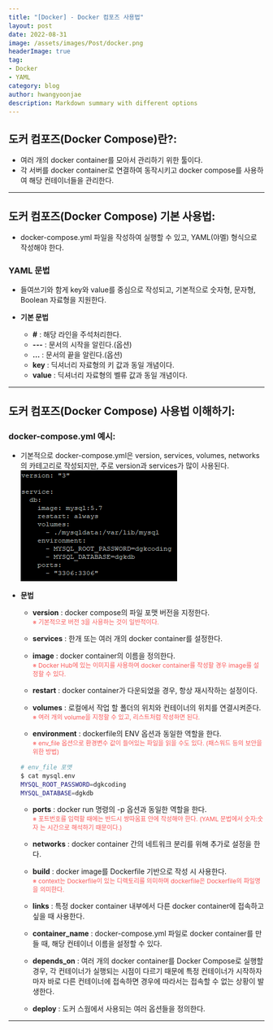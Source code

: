 ```yaml
---
title: "[Docker] - Docker 컴포즈 사용법"
layout: post
date: 2022-08-31
image: /assets/images/Post/docker.png
headerImage: true
tag:
- Docker
- YAML
category: blog
author: hwangyoonjae
description: Markdown summary with different options
---
```


## 도커 컴포즈(Docker Compose)란?:
- 여러 개의 docker container를 모아서 관리하기 위한 툴이다.
- 각 서버를 docker container로 연결하여 동작시키고 docker compose를 사용하여 해당 컨테이너들을 관리한다.

* * *

## 도커 컴포즈(Docker Compose) 기본 사용법:
- docker-compose.yml 파일을 작성하여 실행할 수 있고, YAML(야멜) 형식으로 작성해야 한다.

### YAML 문법
- 들여쓰기와 함게 key와 value를 중심으로 작성되고, 기본적으로 숫자형, 문자형, Boolean 자료형을 지원한다.

- **기본 문법**
    - **#** : 해당 라인을 주석처리한다.
    - **---** : 문서의 시작을 알린다.(옵션)
    - **...** : 문서의 끝을 알린다.(옵션)
    - **key** : 딕셔너리 자료형의 키 값과 동일 개념이다.
    - **value** : 딕셔너리 자료형의 벨류 값과 동일 개념이다.

* * *

## 도커 컴포즈(Docker Compose) 사용법 이해하기:
### docker-compose.yml 예시:
- 기본적으로 docker-compose.yml은 version, services, volumes, networks의 카테고리로 작성되지만, 주로 version과 services가 많이 사용된다.<br>
[![텍스트](/assets/images/Linux/docker%20compose%20%EC%9E%91%EC%84%B1%20%EC%98%88%EC%8B%9C.PNG)](/assets/images/Linux/docker%20compose%20%EC%9E%91%EC%84%B1%20%EC%98%88%EC%8B%9C.PNG)

- **문법**
    - **version** : docker compose의 파일 포맷 버전을 지정한다.<br>
    <span style="color:#FA5858; font-size:12px">※ 기본적으로 버전 3을 사용하는 것이 일반적이다.</span>

    - **services** : 한개 또는 여러 개의 docker container를 설정한다.

    - **image** : docker container의 이름을 정의한다.<br>
    <span style="color:#FA5858; font-size:12px">※ Docker Hub에 있는 이미지를 사용하여 docker container를 작성할 경우 image를 설정할 수 있다.</span>

    - **restart** : docker container가 다운되었을 경우, 항상 재시작하는 설정이다.

    - **volumes** : 로컬에서 작업 할 폴더의 위치와 컨테이너의 위치를 연결시켜준다.<br>
    <span style="color:#FA5858; font-size:12px">※ 여러 개의 volume을 지정할 수 있고, 리스트처럼 작성하면 된다.</span>

    - **environment** : dockerfile의 ENV 옵션과 동일한 역할을 한다.<br>
     <span style="color:#FA5858; font-size:12px">※ env_file 옵션으로 환경변수 값이 들어있는 파일을 읽을 수도 있다. (패스워드 등의 보안을 위한 방법)</span>
    ```bash
    # env_file 포맷
    $ cat mysql.env
    MYSQL_ROOT_PASSWORD=dgkcoding
    MYSQL_DATABASE=dgkdb
    ```

    - **ports** : docker run 명령의 -p 옵션과 동일한 역할을 한다.<br>
    <span style="color:#FA5858; font-size:12px">※ 포트번호를 입력할 때에는 반드시 쌍따옴표 안에 작성해야 한다. (YAML 문법에서 숫자:숫자 는 시간으로 해석하기 때문이다.)</span>

    - **networks** : docker container 간의 네트워크 분리를 위해 추가로 설정을 한다.

    - **build** : docker image를 Dockerfile 기반으로 작성 시 사용한다.<br>
    <span style="color:#FA5858; font-size:12px">※ context는 Dockerfile이 있는 디렉토리를 의미하며 dockerfile은 Dockerfile의 파일명을 의미한다.</span>

    - **links** : 특정 docker container 내부에서 다른 docker container에 접속하고 싶을 때 사용한다.

    - **container_name** : docker-compose.yml 파일로 docker container를 만들 때, 해당 컨테이너 이름을 설정할 수 있다.

    - **depends_on** : 여러 개의 docker container를  Docker Compose로 실행할 경우, 각 컨테이너가 실행되는 시점이 다르기 때문에 특정 컨테이너가 시작하자마자 바로 다른 컨테이너에 접속하면 경우에 따라서는 접속할 수 없는 상황이 발생한다.

    - **deploy** : 도커 스웜에서 사용되는 여러 옵션들을 정의한다.

* * *